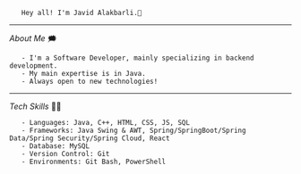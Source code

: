  ```
    Hey all! I'm Javid Alakbarli.👋
 ```

<hr/>

 *About Me* 🗯️
```
   - I'm a Software Developer, mainly specializing in backend development.  
   - My main expertise is in Java.
   - Always open to new technologies!  
```
<hr/>

 *Tech Skills* 👨‍💻
```
   - Languages: Java, C++, HTML, CSS, JS, SQL
   - Frameworks: Java Swing & AWT, Spring/SpringBoot/Spring Data/Spring Security/Spring Cloud, React
   - Database: MySQL
   - Version Control: Git
   - Environments: Git Bash, PowerShell
```
